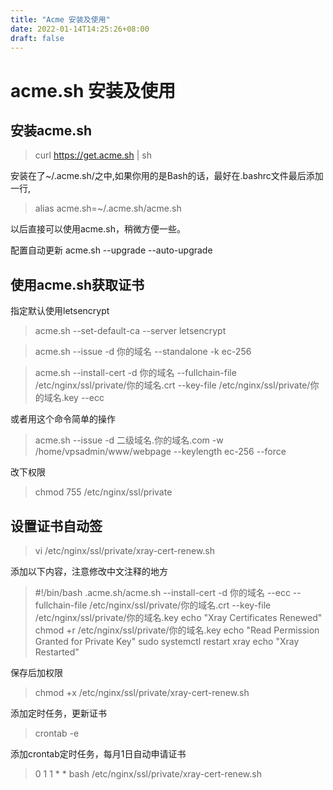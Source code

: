 ```yaml
---
title: "Acme 安装及使用"
date: 2022-01-14T14:25:26+08:00
draft: false
---
```


# acme.sh 安装及使用
## 安装acme.sh
>curl  https://get.acme.sh | sh

安装在了~/.acme.sh/之中,如果你用的是Bash的话，最好在.bashrc文件最后添加一行,
>alias acme.sh=~/.acme.sh/acme.sh

以后直接可以使用acme.sh，稍微方便一些。

配置自动更新
acme.sh --upgrade --auto-upgrade

## 使用acme.sh获取证书

指定默认使用letsencrypt
>acme.sh --set-default-ca --server letsencrypt

>acme.sh --issue -d 你的域名 --standalone -k ec-256

>acme.sh --install-cert -d 你的域名 --fullchain-file /etc/nginx/ssl/private/你的域名.crt --key-file /etc/nginx/ssl/private/你的域名.key --ecc

或者用这个命令简单的操作
>acme.sh --issue -d 二级域名.你的域名.com -w /home/vpsadmin/www/webpage --keylength ec-256 --force

改下权限
>chmod 755 /etc/nginx/ssl/private

## 设置证书自动签
>vi /etc/nginx/ssl/private/xray-cert-renew.sh

添加以下内容，注意修改中文注释的地方
>#!/bin/bash
>.acme.sh/acme.sh --install-cert -d 你的域名 --ecc --fullchain-file  /etc/nginx/ssl/private/你的域名.crt --key-file  /etc/nginx/ssl/private/你的域名.key
>echo "Xray Certificates Renewed"
>chmod +r /etc/nginx/ssl/private/你的域名.key
>echo "Read Permission Granted for Private Key"
>sudo systemctl restart xray
>echo "Xray Restarted"

保存后加权限
>chmod +x /etc/nginx/ssl/private/xray-cert-renew.sh

添加定时任务，更新证书
>crontab -e

添加crontab定时任务，每月1日自动申请证书
>0 1 1 * *   bash /etc/nginx/ssl/private/xray-cert-renew.sh



